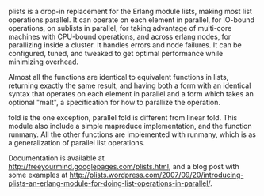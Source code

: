 plists is a drop-in replacement for the Erlang module lists, making most list operations parallel. It can operate on each element in parallel, for IO-bound operations, on sublists in parallel, for taking advantage of multi-core machines with CPU-bound operations, and across erlang nodes, for parallizing inside a cluster. It handles errors and node failures. It can be configured, tuned, and tweaked to get optimal performance while minimizing overhead.

Almost all the functions are identical to equivalent functions in lists, returning exactly the same result, and having both a form with an identical syntax that operates on each element in parallel and a form which takes an optional "malt", a specification for how to parallize the operation.

fold is the one exception, parallel fold is different from linear fold. This module also include a simple mapreduce implementation, and the function runmany. All the other functions are implemented with runmany, which is as a generalization of parallel list operations.

Documentation is available at http://freeyourmind.googlepages.com/plists.html, and a blog post with some examples at http://plists.wordpress.com/2007/09/20/introducing-plists-an-erlang-module-for-doing-list-operations-in-parallel/.